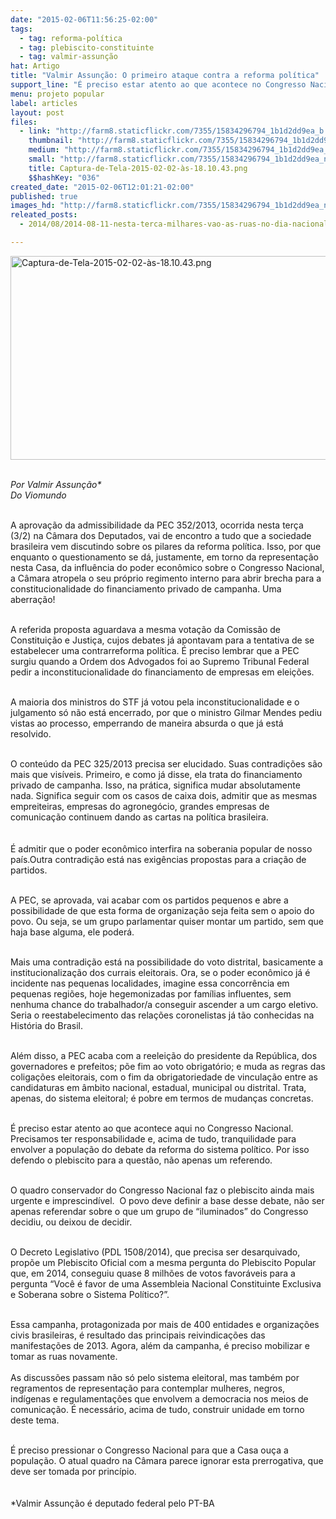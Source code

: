 ```yaml
---
date: "2015-02-06T11:56:25-02:00"
tags:
  - tag: reforma-política
  - tag: plebiscito-constituinte
  - tag: valmir-assunção
hat: Artigo
title: "Valmir Assunção: O primeiro ataque contra a reforma política"
support_line: "É preciso estar atento ao que acontece no Congresso Nacional. Precisamos ter responsabilidade e, acima de tudo, tranquilidade para envolver a população do debate da reforma do sistema político."
menu: projeto popular
label: articles
layout: post
files:
  - link: "http://farm8.staticflickr.com/7355/15834296794_1b1d2dd9ea_b.jpg"
    thumbnail: "http://farm8.staticflickr.com/7355/15834296794_1b1d2dd9ea_t.jpg"
    medium: "http://farm8.staticflickr.com/7355/15834296794_1b1d2dd9ea_z.jpg"
    small: "http://farm8.staticflickr.com/7355/15834296794_1b1d2dd9ea_n.jpg"
    title: Captura-de-Tela-2015-02-02-às-18.10.43.png
    $$hashKey: "036"
created_date: "2015-02-06T12:01:21-02:00"
published: true
images_hd: "http://farm8.staticflickr.com/7355/15834296794_1b1d2dd9ea_n.jpg"
releated_posts:
  - 2014/08/2014-08-11-nesta-terca-milhares-vao-as-ruas-no-dia-nacional-de-luta-pelo-plebiscito-constituinte.md

---
```

<p><img alt="Captura-de-Tela-2015-02-02-às-18.10.43.png" height="326" src="http://farm8.staticflickr.com/7355/15834296794_1b1d2dd9ea_b.jpg" width="530" /></p>

<p><br />
<em>Por Valmir Assun&ccedil;&atilde;o*<br />
Do Viomundo</em><br />
&nbsp;</p>

<p>A aprova&ccedil;&atilde;o da admissibilidade da PEC 352/2013, ocorrida nesta ter&ccedil;a (3/2) na C&acirc;mara dos Deputados, vai de encontro a tudo que a sociedade brasileira vem discutindo sobre os pilares da reforma pol&iacute;tica. Isso, por que enquanto o questionamento se d&aacute;, justamente, em torno da representa&ccedil;&atilde;o nesta Casa, da influ&ecirc;ncia do poder econ&ocirc;mico sobre o Congresso Nacional, a C&acirc;mara atropela o seu pr&oacute;prio regimento interno para abrir brecha para a constitucionalidade do financiamento privado de campanha. Uma aberra&ccedil;&atilde;o!<br />
&nbsp;</p>

<p>A referida proposta aguardava a mesma vota&ccedil;&atilde;o da Comiss&atilde;o de Constitui&ccedil;&atilde;o e Justi&ccedil;a, cujos debates j&aacute; apontavam para a tentativa de se estabelecer uma contrarreforma pol&iacute;tica. &Eacute; preciso lembrar que a PEC surgiu quando a Ordem dos Advogados foi ao Supremo Tribunal Federal pedir a inconstitucionalidade do financiamento de empresas em elei&ccedil;&otilde;es.<br />
&nbsp;</p>

<p>A maioria dos ministros do STF j&aacute; votou pela inconstitucionalidade e o julgamento s&oacute; n&atilde;o est&aacute; encerrado, por que o ministro Gilmar Mendes pediu vistas ao processo, emperrando de maneira absurda o que j&aacute; est&aacute; resolvido.<br />
&nbsp;</p>

<p>O conte&uacute;do da PEC 325/2013 precisa ser elucidado. Suas contradi&ccedil;&otilde;es s&atilde;o mais que vis&iacute;veis. Primeiro, e como j&aacute; disse, ela trata do financiamento privado de campanha. Isso, na pr&aacute;tica, significa mudar absolutamente nada. Significa seguir com os casos de caixa dois, admitir que as mesmas empreiteiras, empresas do agroneg&oacute;cio, grandes empresas de comunica&ccedil;&atilde;o continuem dando as cartas na pol&iacute;tica brasileira.<br />
<br />
<br />
&Eacute; admitir que o poder econ&ocirc;mico interfira na soberania popular de nosso pa&iacute;s.Outra contradi&ccedil;&atilde;o est&aacute; nas exig&ecirc;ncias propostas para a cria&ccedil;&atilde;o de partidos.<br />
&nbsp;</p>

<p>A PEC, se aprovada, vai acabar com os partidos pequenos e abre a possibilidade de que esta forma de organiza&ccedil;&atilde;o seja feita sem o apoio do povo. Ou seja, se um grupo parlamentar quiser montar um partido, sem que haja base alguma, ele poder&aacute;.<br />
&nbsp;</p>

<p>Mais uma contradi&ccedil;&atilde;o est&aacute; na possibilidade do voto distrital, basicamente a institucionaliza&ccedil;&atilde;o dos currais eleitorais. Ora, se o poder econ&ocirc;mico j&aacute; &eacute; incidente nas pequenas localidades, imagine essa concorr&ecirc;ncia em pequenas regi&otilde;es, hoje hegemonizadas por fam&iacute;lias influentes, sem nenhuma chance do trabalhador/a conseguir ascender a um cargo eletivo. Seria o reestabelecimento das rela&ccedil;&otilde;es coronelistas j&aacute; t&atilde;o conhecidas na Hist&oacute;ria do Brasil.<br />
&nbsp;</p>

<p>Al&eacute;m disso, a PEC acaba com a reelei&ccedil;&atilde;o do presidente da Rep&uacute;blica, dos governadores e prefeitos; p&otilde;e fim ao voto obrigat&oacute;rio; e muda as regras das coliga&ccedil;&otilde;es eleitorais, com o fim da obrigatoriedade de vincula&ccedil;&atilde;o entre as candidaturas em &acirc;mbito nacional, estadual, municipal ou distrital. Trata, apenas, do sistema eleitoral; &eacute; pobre em termos de mudan&ccedil;as concretas.<br />
&nbsp;</p>

<p>&Eacute; preciso estar atento ao que acontece aqui no Congresso Nacional. Precisamos ter responsabilidade e, acima de tudo, tranquilidade para envolver a popula&ccedil;&atilde;o do debate da reforma do sistema pol&iacute;tico. Por isso defendo o plebiscito para a quest&atilde;o, n&atilde;o apenas um referendo.<br />
&nbsp;</p>

<p>O quadro conservador do Congresso Nacional faz o plebiscito ainda mais urgente e imprescind&iacute;vel.&nbsp; O povo deve definir a base desse debate, n&atilde;o ser apenas referendar sobre o que um grupo de &ldquo;iluminados&rdquo; do Congresso decidiu, ou deixou de decidir.<br />
&nbsp;</p>

<p>O Decreto Legislativo (PDL 1508/2014), que precisa ser desarquivado, prop&otilde;e um Plebiscito Oficial com a mesma pergunta do Plebiscito Popular que, em 2014, conseguiu quase 8 milh&otilde;es de votos favor&aacute;veis para a pergunta &ldquo;Voc&ecirc; &eacute; favor de uma Assembleia Nacional Constituinte Exclusiva e Soberana sobre o Sistema Pol&iacute;tico?&rdquo;.<br />
&nbsp;</p>

<p>Essa campanha, protagonizada por mais de 400 entidades e organiza&ccedil;&otilde;es civis brasileiras, &eacute; resultado das principais reivindica&ccedil;&otilde;es das manifesta&ccedil;&otilde;es de 2013. Agora, al&eacute;m da campanha, &eacute; preciso mobilizar e tomar as ruas novamente.<br />
<br />
As discuss&otilde;es passam n&atilde;o s&oacute; pelo sistema eleitoral, mas tamb&eacute;m por regramentos de representa&ccedil;&atilde;o para contemplar mulheres, negros, ind&iacute;genas e regulamenta&ccedil;&otilde;es que envolvem a democracia nos meios de comunica&ccedil;&atilde;o. &Eacute; necess&aacute;rio, acima de tudo, construir unidade em torno deste tema.<br />
&nbsp;</p>

<p>&Eacute; preciso pressionar o Congresso Nacional para que a Casa ou&ccedil;a a popula&ccedil;&atilde;o. O atual quadro na C&acirc;mara parece ignorar esta prerrogativa, que deve ser tomada por princ&iacute;pio.<br />
<br />
<br />
*Valmir Assun&ccedil;&atilde;o &eacute; deputado federal pelo PT-BA</p>
